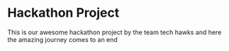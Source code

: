 # Hackathon Project
This is our awesome hackathon project by the team tech  hawks and here the amazing journey comes to an end
